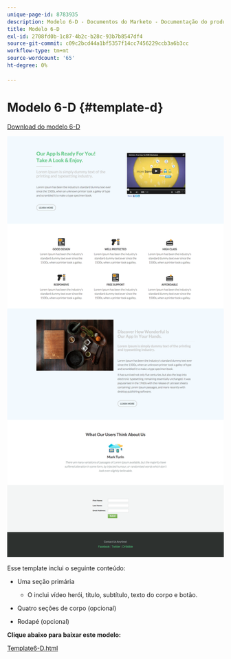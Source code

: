 ```yaml
---
unique-page-id: 8783935
description: Modelo 6-D - Documentos do Marketo - Documentação do produto
title: Modelo 6-D
exl-id: 2708fd0b-1c87-4b2c-b28c-93b7b8547df4
source-git-commit: c09c2bcd44a1bf5357f14cc7456229ccb3a6b3cc
workflow-type: tm+mt
source-wordcount: '65'
ht-degree: 0%

---
```


# Modelo 6-D {#template-d}

[Download do modelo 6-D](https://docs.marketo.com/download/attachments/8783935/template-6d.html?version=1&amp;modificationdate=1437693191000&amp;api=v2)

![](assets/image2015-7-29-12-3a1-3a21.png)

Esse template inclui o seguinte conteúdo:

* Uma seção primária

   * O inclui vídeo herói, título, subtítulo, texto do corpo e botão.

* Quatro seções de corpo (opcional)
* Rodapé (opcional)

**Clique abaixo para baixar este modelo:**

[Template6-D.html](https://docs.marketo.com/download/attachments/8783935/template-6d.html?version=1&amp;modificationdate=1437693191000&amp;api=v2)
